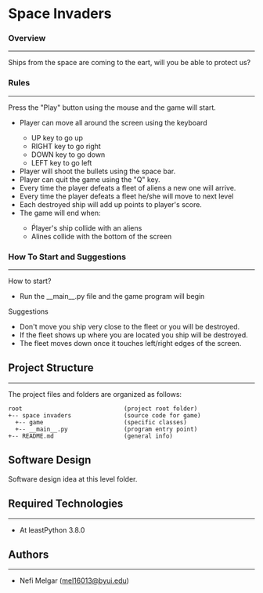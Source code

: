 # Space Invaders

<h3>Overview</h3>
<hr>
<p> Ships from the space are coming to the eart, will you be able to protect us?  </p>

<h3>Rules</h3>
<hr>
<p>Press the "Play" button using the mouse and the game will start.</p>
<ul>
    <li>Player can move all around the screen using the keyboard</li>
    <ul>
        <li>UP key to go up</li>
        <li>RIGHT key to go right</li>
        <li>DOWN key to go down</li>
        <li>LEFT key to go left</li>
    </ul>
    <li>Player will shoot the bullets using the space bar.</li>
    <li>Player can quit the game using the "Q" key.</li>
    <li>Every time the player defeats a fleet of aliens a new one will arrive.</li>
    <li>Every time the player defeats a fleet he/she will move to next level</li>
    <li>Each destroyed ship will add up points to player's score.</li>
    <li>The game will end when: </li>
      <ul>
        <li>Ṕlayer's ship collide with an aliens</li>
        <li>Alines collide with the bottom of the screen</li>
      </ul>
</ul>

<h3>How To Start and Suggestions</h3>
<hr>
<p>How to start?</p>
<ul>
  <li>Run the __main__.py file and the game program will begin</li>
</ul>

<p>Suggestions</p>
<ul>
  <li>Don't move you ship very close to the fleet or you will be destroyed.</li>
  <li>If the fleet shows up where you are located you ship will be destroyed.</li>
  <li>The fleet moves down once it touches left/right edges of the screen.</li>
</ul>

## Project Structure
---
The project files and folders are organized as follows:
```
root                             (project root folder)
+-- space invaders               (source code for game)
  +-- game                       (specific classes)
  +-- __main__.py                (program entry point)
+-- README.md                    (general info)
```

## Software Design
Software design idea at this level folder.

## Required Technologies
---
* At leastPython 3.8.0

## Authors
---
* Nefi Melgar (mel16013@byui.edu)
